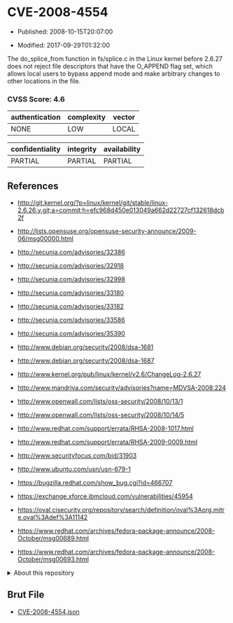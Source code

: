 # CVE-2008-4554

- Published: 2008-10-15T20:07:00

- Modified: 2017-09-29T01:32:00

The do_splice_from function in fs/splice.c in the Linux kernel before 2.6.27 does not reject file descriptors that have the O_APPEND flag set, which allows local users to bypass append mode and make arbitrary changes to other locations in the file.

### CVSS Score: **4.6**

| authentication | complexity | vector |
| --- | --- | --- |
| NONE | LOW | LOCAL |

| confidentiality | integrity | availability |
| --- | --- | --- |
| PARTIAL | PARTIAL | PARTIAL |

## References

* http://git.kernel.org/?p=linux/kernel/git/stable/linux-2.6.26.y.git;a=commit;h=efc968d450e013049a662d22727cf132618dcb2f

* http://lists.opensuse.org/opensuse-security-announce/2009-06/msg00000.html

* http://secunia.com/advisories/32386

* http://secunia.com/advisories/32918

* http://secunia.com/advisories/32998

* http://secunia.com/advisories/33180

* http://secunia.com/advisories/33182

* http://secunia.com/advisories/33586

* http://secunia.com/advisories/35390

* http://www.debian.org/security/2008/dsa-1681

* http://www.debian.org/security/2008/dsa-1687

* http://www.kernel.org/pub/linux/kernel/v2.6/ChangeLog-2.6.27

* http://www.mandriva.com/security/advisories?name=MDVSA-2008:224

* http://www.openwall.com/lists/oss-security/2008/10/13/1

* http://www.openwall.com/lists/oss-security/2008/10/14/5

* http://www.redhat.com/support/errata/RHSA-2008-1017.html

* http://www.redhat.com/support/errata/RHSA-2009-0009.html

* http://www.securityfocus.com/bid/31903

* http://www.ubuntu.com/usn/usn-679-1

* https://bugzilla.redhat.com/show_bug.cgi?id=466707

* https://exchange.xforce.ibmcloud.com/vulnerabilities/45954

* https://oval.cisecurity.org/repository/search/definition/oval%3Aorg.mitre.oval%3Adef%3A11142

* https://www.redhat.com/archives/fedora-package-announce/2008-October/msg00689.html

* https://www.redhat.com/archives/fedora-package-announce/2008-October/msg00693.html

<details>
<summary>About this repository</summary> 

  This repository is part of the project [Live Hack CVE](https://github.com/Live-Hack-CVE). Main website can be found [www.live-hack.org](https://www.live-hack.org) 
  
  Made by [Sn0wAlice](https://github.com/Sn0wAlice) for the people that care about security and need to have a feed of the latest CVEs. Hope you enjoy it, don't forget to star the repo and follow me on [Twitter](https://twitter.com/Sn0wAlice) and [Github](https://github.com/Sn0wAlice). And that is my [personnal website](https://www.alice-snow.me/)

  - [Home Page](https://github.com/Live-Hack-CVE)
  - [Framework](https://github.com/Live-Hack-CVE/cve-framework)
  - [CVE database](https://github.com/Live-Hack-CVE/full_database)
  - [Changelog](https://github.com/Live-Hack-CVE/Changelog)
</details>

## Brut File

* [CVE-2008-4554.json](https://raw.githubusercontent.com/Live-Hack-CVE/full_database/main/cves/2008/CVE-2008-4554.json)

